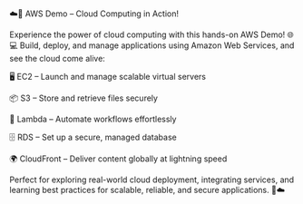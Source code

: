 ☁️🚀 AWS Demo – Cloud Computing in Action!

Experience the power of cloud computing with this hands-on AWS Demo! 🌐💻 Build, deploy, and manage applications using Amazon Web Services, and see the cloud come alive:

🖥️ EC2 – Launch and manage scalable virtual servers

📦 S3 – Store and retrieve files securely

🤖 Lambda – Automate workflows effortlessly

🗄️ RDS – Set up a secure, managed database

🌍 CloudFront – Deliver content globally at lightning speed

Perfect for exploring real-world cloud deployment, integrating services, and learning best practices for scalable, reliable, and secure applications. 🌟☁️
